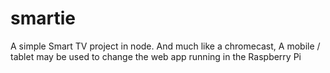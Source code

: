 # smartie
A simple Smart TV project in node. And much like a chromecast, A mobile / tablet may be used to change the web app running in the Raspberry Pi
